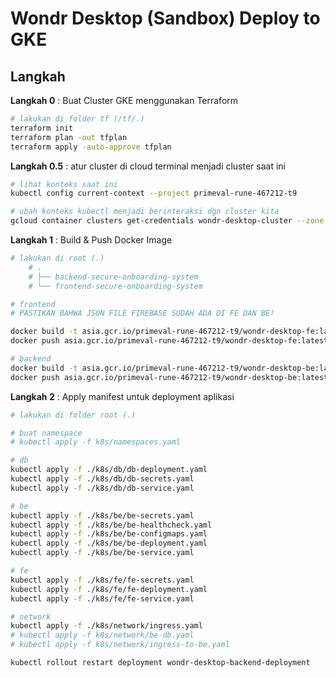 # Wondr Desktop (Sandbox) Deploy to GKE

## Langkah

**Langkah 0** : Buat Cluster GKE menggunakan Terraform

```bash
# lakukan di folder tf (/tf/.) 
terraform init
terraform plan -out tfplan
terraform apply -auto-approve tfplan
```

**Langkah 0.5** : atur cluster di cloud terminal menjadi cluster saat ini

```bash
# lihat konteks saat ini
kubectl config current-context --project primeval-rune-467212-t9

# ubah konteks kubectl menjadi berinteraksi dgn cluster kita
gcloud container clusters get-credentials wondr-desktop-cluster --zone asia-southeast1-a --project primeval-rune-467212-t9
```

**Langkah 1** : Build & Push Docker Image

```bash
# lakukan di root (.) 
    # .
    # ├── backend-secure-onboarding-system
    # └── frontend-secure-onboarding-system

# frontend
# PASTIKAN BAHWA JSON FILE FIREBASE SUDAH ADA DI FE DAN BE!

docker build -t asia.gcr.io/primeval-rune-467212-t9/wondr-desktop-fe:latest ./frontend-secure-onboarding-system
docker push asia.gcr.io/primeval-rune-467212-t9/wondr-desktop-fe:latest

# backend
docker build -t asia.gcr.io/primeval-rune-467212-t9/wondr-desktop-be:latest ./backend-secure-onboarding-system
docker push asia.gcr.io/primeval-rune-467212-t9/wondr-desktop-be:latest
```

**Langkah 2** : Apply manifest untuk deployment aplikasi

```bash
# lakukan di folder root (.)

# buat namespace
# kubectl apply -f k8s/namespaces.yaml

# db
kubectl apply -f ./k8s/db/db-deployment.yaml
kubectl apply -f ./k8s/db/db-secrets.yaml
kubectl apply -f ./k8s/db/db-service.yaml

# be
kubectl apply -f ./k8s/be/be-secrets.yaml
kubectl apply -f ./k8s/be/be-healthcheck.yaml
kubectl apply -f ./k8s/be/be-configmaps.yaml
kubectl apply -f ./k8s/be/be-deployment.yaml
kubectl apply -f ./k8s/be/be-service.yaml

# fe
kubectl apply -f ./k8s/fe/fe-secrets.yaml
kubectl apply -f ./k8s/fe/fe-deployment.yaml
kubectl apply -f ./k8s/fe/fe-service.yaml

# network
kubectl apply -f ./k8s/network/ingress.yaml
# kubectl apply -f k8s/network/be-db.yaml
# kubectl apply -f k8s/network/ingress-to-be.yaml

kubectl rollout restart deployment wondr-desktop-backend-deployment
```
